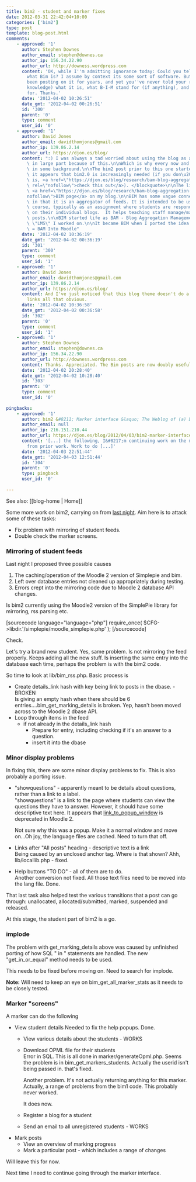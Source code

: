 ```yaml
---
title: bim2 - student and marker fixes
date: 2012-03-31 22:42:04+10:00
categories: ['bim2']
type: post
template: blog-post.html
comments:
    - approved: '1'
      author: Stephen Downes
      author_email: stephen@downes.ca
      author_ip: 156.34.22.90
      author_url: http://downess.wordpress.com
      content: 'OK, while I''m admitting ignorance today: Could you tell your readers
        what Bim is? I assume by context its some sort of software. But what is it? You''ve
        been posting on it for years, and yet you''ve never told your readers (to myt
        knowledge) what it is, what B-I-M stand for (if anything), and what it''s used
        for. Thanks.'
      date: '2012-04-02 10:26:51'
      date_gmt: '2012-04-02 00:26:51'
      id: '300'
      parent: '0'
      type: comment
      user_id: '0'
    - approved: '1'
      author: David Jones
      author_email: davidthomjones@gmail.com
      author_ip: 139.86.2.14
      author_url: https://djon.es/blog/
      content: ":) I was always a tad worried about using the blog as a development diary,\
        \ in large part because of this.\n\nWhich is why every now and then I do throw\
        \ in some background.\n\nThe bim2 post prior to this one started with\n<blockquote>So\
        \ it appears that bim2.0 is increasingly needed (if you don\u2019t know what bim\
        \ is, <a href=\"https://djon.es/blog/research/bam-blog-aggregation-management/\"\
        \ rel=\"nofollow\">check this out</a>). </blockquote>\n\nThe link goes to the\
        \ <a href=\"https://djon.es/blog/research/bam-blog-aggregation-management/\" rel=\"\
        nofollow\">BIM page</a> on my blog.\n\nBIM has some vague connection with gRSShopper\
        \ in that it is an aggregator of feeds. It is intended to be used within a Moodle\
        \ course, typically as an assignment where students are responding to activities/tasks\
        \ on their individual blogs.  It helps teaching staff manage/mark/track student\
        \ posts.\n\nBIM started life as BAM - Blog Aggregation Management - in the home-grown\
        \ \"LMS\" I worked on.\n\nIt became BIM when I ported the idea to Moodle.  BIM\
        \ = BAM Into Moodle"
      date: '2012-04-02 10:36:19'
      date_gmt: '2012-04-02 00:36:19'
      id: '301'
      parent: '300'
      type: comment
      user_id: '1'
    - approved: '1'
      author: David Jones
      author_email: davidthomjones@gmail.com
      author_ip: 139.86.2.14
      author_url: https://djon.es/blog/
      content: And I've just noticed that this blog theme doesn't do a great job of making
        links all that obvious.
      date: '2012-04-02 10:36:58'
      date_gmt: '2012-04-02 00:36:58'
      id: '302'
      parent: '0'
      type: comment
      user_id: '1'
    - approved: '1'
      author: Stephen Downes
      author_email: stephen@downes.ca
      author_ip: 156.34.22.90
      author_url: http://downess.wordpress.com
      content: Thanks. Appreciated. The Bim posts are now doubly useful to me.
      date: '2012-04-02 20:28:40'
      date_gmt: '2012-04-02 10:28:40'
      id: '303'
      parent: '0'
      type: comment
      user_id: '0'
    
pingbacks:
    - approved: '1'
      author: bim2 &#8211; Marker interface &laquo; The Weblog of (a) David Jones
      author_email: null
      author_ip: 216.151.210.44
      author_url: https://djon.es/blog/2012/04/03/bim2-marker-interface/
      content: '[...] the following, I&#8217;m continuing work on the marker interface
        from prior work. Work to do [...]'
      date: '2012-04-03 22:51:44'
      date_gmt: '2012-04-03 12:51:44'
      id: '304'
      parent: '0'
      type: pingback
      user_id: '0'
    
---
```


See also: [[blog-home | Home]]

Some more work on bim2, carrying on from [last night](/blog2/2012/03/30/bim2-status-check-and-whats-next/). Aim here is to attack some of these tasks:

- Fix problem with mirroring of student feeds.
- Double check the marker screens.

### Mirroring of student feeds

Last night I proposed three possible causes

1. The caching/operation of the Moodle 2 version of Simplepie and bim.
2. Left over database entries not cleaned up appropriately during testing.
3. Errors crept into the mirroring code due to Moodle 2 database API changes.

Is bim2 currently using the Moodle2 version of the SimplePie library for mirroring, rss parsing etc.

\[sourcecode language="language="php"\] require\_once( $CFG->libdir.'/simplepie/moodle\_simplepie.php' ); \[/sourcecode\]

Check.

Let's try a brand new student. Yes, same problem. Is not mirroring the feed properly. Keeps adding all the new stuff. Is inserting the same entry into the database each time, perhaps the problem is with the bim2 code.

So time to look at lib/bim\_rss.php. Basic process is

- Create details\_link hash with key being link to posts in the dbase. - BROKEN  
    Is giving an empty hash when there should be 6 entries....bim\_get\_marking\_details is broken. Yep, hasn't been moved across to the Moodle 2 dbase API.
- Loop through items in the feed
    - if not already in the details\_link hash
        - Prepare for entry, including checking if it's an answer to a question.
        - insert it into the dbase

### Minor display problems

In fixing this, there are some minor display problems to fix. This is also probably a porting issue.

- "showquestions" - apparently meant to be details about questions, rather than a link to a label.  
    "showquestions" is a link to the page where students can view the questions they have to answer. However, it should have some descriptive text here. It appears that [link\_to\_popup\_window](http://docs.moodle.org/dev/Deprecated_functions_in_2.0#link_to_popup_window_.280.29) is deprecated in Moodle 2.
    
    Not sure why this was a popup. Make it a normal window and move on...Oh joy, the language files are cached. Need to turn that off.
    
- Links after "All posts" heading - descriptive text is a link  
    Being caused by an unclosed anchor tag. Where is that shown? Ahh, lib/locallib.php - fixed.
- Help buttons "TO DO" - all of them are to do.  
    Another conversion not fixed. All those text files need to be moved into the lang file. Done.

That last task also helped test the various transitions that a post can go through: unallocated, allocated/submitted, marked, suspended and released.

At this stage, the student part of bim2 is a go.

### implode

The problem with get\_marking\_details above was caused by unfinished porting of how SQL " in " statements are handled. The new "get\_in\_or\_equal" method needs to be used.

This needs to be fixed before moving on. Need to search for implode.

**Note:** Will need to keep an eye on bim\_get\_all\_marker\_stats as it needs to be closely tested.

### Marker "screens"

A marker can do the following

- View student details Needed to fix the help popups. Done.
    - View various details about the students - WORKS
    - Download OPML file for their students  
        Error in SQL. This is all done in marker/generateOpml.php. Seems the problem is in bim\_get\_markers\_students. Actually the userid isn't being passed in. that's fixed.
        
        Another problem. It's not actually returning anything for this marker. Actually, a range of problems from the bim1 code. This probably never worked.
        
        It does now.
        
    - Register a blog for a student
    - Send an email to all unregistered students - WORKS
- Mark posts
    - View an overview of marking progress
    - Mark a particular post - which includes a range of changes

Will leave this for now.

Next time I need to continue going through the marker interface.
